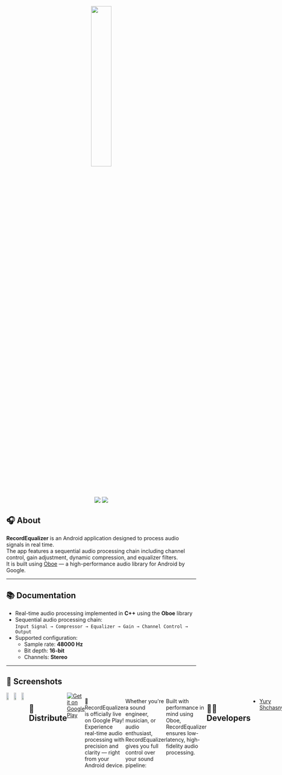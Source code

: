 <p align="center">
      <img src="https://i.ibb.co/20NPj8rs/microphone-svgrepo-com-1.png" width="33%">
</p>

<p align="center">
   <img src="https://img.shields.io/badge/Platform-Android-green.svg")>
   <img src="https://img.shields.io/badge/Verison-1.1.0-blue.svg")>
</p>

## 🎧 About

**RecordEqualizer** is an Android application designed to process audio signals in real time.  
The app features a sequential audio processing chain including channel control, gain adjustment, dynamic compression, and equalizer filters.  
It is built using [Oboe](https://github.com/google/oboe) — a high-performance audio library for Android by Google.

---

## 📚 Documentation

- Real-time audio processing implemented in **C++** using the **Oboe** library
- Sequential audio processing chain:  
  `Input Signal → Compressor → Equalizer → Gain → Channel Control → Output`
- Supported configuration:
  - Sample rate: **48000 Hz**
  - Bit depth: **16-bit**
  - Channels: **Stereo**
---

## 📱 Screenshots
<div style="display:flex;" >
<img src="https://i.ibb.co/NgrwQGrF/Screenshot-20250811-140354.png" width="32%" >
<img src="https://i.ibb.co/kgdx3XdG/Screenshot-20250811-140427.png" width="32%" >
<img src="https://i.ibb.co/bj8vMsXJ/Screenshot-20250811-140258.png" width="32%" >

## 🚀 Distribute
<a href="https://play.google.com/store/apps/details?id=com.sb.recordequalizer">
  <img alt="Get it on Google Play"
       src="https://i.ibb.co/Kp3M30FB/Get-It-On-Google-Play-Badge-Web-color-English.png" />
</a>

🎉 RecordEqualizer is officially live on Google Play! Experience real-time audio processing with precision and clarity — right from your Android device.

Whether you're a sound engineer, musician, or audio enthusiast, RecordEqualizer gives you full control over your sound pipeline:

Built with performance in mind using Oboe, RecordEqualizer ensures low-latency, high-fidelity audio processing.

---

## 👨‍💻 Developers

- [Yury Shchasny](https://github.com/YuryShchasny)

---

## 📝 License

This project is licensed under the MIT License. See the [LICENSE](LICENSE) file for details.
